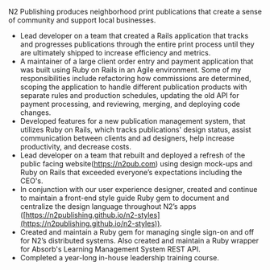 N2 Publishing produces neighborhood print publications that create a sense of community and support local businesses.

-   Lead developer on a team that created a Rails application that tracks and progresses publications through the entire print process until they are ultimately shipped to increase efficiency and metrics.
-   A maintainer of a large client order entry and payment application that was built using Ruby on Rails in an Agile environment. Some of my responsibilities include refactoring how commissions are determined, scoping the application to handle different publication products with separate rules and production schedules, updating the old API for payment processing, and reviewing, merging, and deploying code changes.
-   Developed features for a new publication management system, that utilizes Ruby on Rails, which tracks publications' design status, assist communication between clients and ad designers, help increase productivity, and decrease costs.
-   Lead developer on a team that rebuilt and deployed a refresh of the public facing website([https://​n2pub.com​](https://​n2pub.com​)) using design mock-ups and Ruby on Rails that exceeded everyone’s expectations including the CEO's.
-   In conjunction with our user experience designer, created and continue to maintain a front-end style guide Ruby gem to document and centralize the design language throughout N2’s apps ([https://n2publishing.github.io/n2-styles](https://n2publishing.github.io/n2-styles)).
-   Created and maintain a Ruby gem for managing single sign-on and off for N2’s distributed systems. Also created and maintain a Ruby wrapper for Absorb's Learning Management System REST API.
-   Completed a year-long in-house leadership training course.
